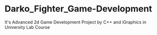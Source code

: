 # Darko_Fighter_Game-Development
 It's Advanced 2d Game Development Project by C++ and iGraphics in University Lab Course
